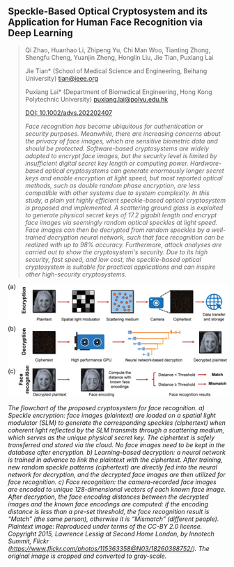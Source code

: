 ## Speckle-Based Optical Cryptosystem and its Application for Human Face Recognition via Deep Learning

> Qi Zhao, Huanhao Li, Zhipeng Yu, Chi Man Woo, Tianting Zhong, Shengfu Cheng, Yuanjin Zheng, Honglin Liu,
> Jie Tian, Puxiang Lai
> 
> Jie Tian* (School of Medical Science and Engineering, Beihang University) tian@ieee.org
> 
> Puxiang Lai* (Department of Biomedical Engineering, Hong Kong Polytechnic University) puxiang.lai@polyu.edu.hk
> 
> [DOI: 10.1002/advs.202202407](https://doi.org/10.1002/advs.202202407)
> 
> _Face recognition has become ubiquitous for authentication or security purposes. 
> Meanwhile, there are increasing concerns about the privacy of face images, which are 
> sensitive biometric data and should be protected. Software-based cryptosystems are 
> widely adopted to encrypt face images, but the security level is limited by insufficient 
> digital secret key length or computing power. Hardware-based optical cryptosystems can 
> generate enormously longer secret keys and enable encryption at light speed, but most 
> reported optical methods, such as double random phase encryption, are less compatible 
> with other systems due to system complexity. In this study, a plain yet highly efficient 
> speckle-based optical cryptosystem is proposed and implemented. A scattering ground glass 
> is exploited to generate physical secret keys of 17.2 gigabit length and encrypt face images 
> via seemingly random optical speckles at light speed. Face images can then be decrypted from 
> random speckles by a well-trained decryption neural network, such that face recognition can 
> be realized with up to 98% accuracy. Furthermore, attack analyses are carried out to show 
> the cryptosystem's security. Due to its high security, fast speed, and low cost, the 
> speckle-based optical cryptosystem is suitable for practical applications and can inspire 
> other high-security cryptosystems._


![Algorithm](/Publication/speckle_based_cryptosystem.jpg)

_The flowchart of the proposed cryptosystem for face recognition. a) Speckle encryption: 
face images (plaintext) are loaded on a spatial light modulator (SLM) to generate the 
corresponding speckles (ciphertext) when coherent light reflected by the SLM transmits 
through a scattering medium, which serves as the unique physical secret key. The ciphertext 
is safely transferred and stored via the cloud. No face images need to be kept in the database 
after encryption. b) Learning-based decryption: a neural network is trained in advance to link 
the plaintext with the ciphertext. After training, new random speckle patterns (ciphertext) 
are directly fed into the neural network for decryption, and the decrypted face images are 
then utilized for face recognition. c) Face recognition: the camera-recorded face images are 
encoded to unique 128-dimensional vectors of each known face image. After decryption, the 
face encoding distances between the decrypted images and the known face encodings are computed: 
if the encoding distance is less than a pre-set threshold, the face recognition result is “Match” 
(the same person), otherwise it is “Mismatch” (different people). Plaintext image: Reproduced 
under terms of the CC-BY 2.0 license. Copyright 2015, Lawrence Lessig at Second Home London, 
by Innotech Summit, Flickr (https://www.flickr.com/photos/115363358@N03/18260388752/). The 
original image is cropped and converted to gray-scale._
